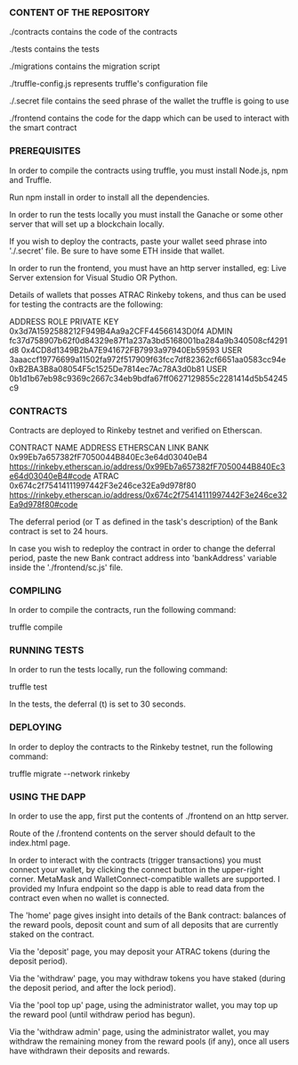 ### CONTENT OF THE REPOSITORY

./contracts contains the code of the contracts

./tests contains the tests

./migrations contains the migration script

./truffle-config.js represents truffle's configuration file

./.secret file contains the seed phrase of the wallet the truffle is going to use

./frontend contains the code for the dapp which can be used to interact with the smart contract

### PREREQUISITES

In order to compile the contracts using truffle, you must install Node.js, npm and Truffle.

Run npm install in order to install all the dependencies.

In order to run the tests locally you must install the Ganache or some other server that will set up a blockchain locally.

If you wish to deploy the contracts, paste your wallet seed phrase into './.secret' file. Be sure to have some ETH inside that wallet.

In order to run the frontend, you must have an http server installed, eg: Live Server extension for Visual Studio OR Python.

Details of wallets that posses ATRAC Rinkeby tokens, and thus can be used for testing the contracts are the following:

ADDRESS                                         ROLE                PRIVATE KEY                   
0x3d7A1592588212F949B4Aa9a2CFF44566143D0f4      ADMIN               fc37d758907b62f0d84329e87f1a237a3bd5168001ba284a9b340508cf4291d8
0x4CD8d1349B2bA7E941672FB7993a97940Eb59593      USER                3aaaccf19776699a11502fa972f517909f63fcc7df82362cf6651aa0583cc94e
0xB2BA3B8a08054F5c1525De7814ec7Ac78A3d0b81      USER                0b1d1b67eb98c9369c2667c34eb9bdfa67ff0627129855c2281414d5b54245c9

### CONTRACTS
Contracts are deployed to Rinkeby testnet and verified on Etherscan.

CONTRACT NAME           ADDRESS                                         ETHERSCAN LINK
BANK                    0x99Eb7a657382fF7050044B840Ec3e64d03040eB4      https://rinkeby.etherscan.io/address/0x99Eb7a657382fF7050044B840Ec3e64d03040eB4#code
ATRAC                   0x674c2f75414111997442F3e246ce32Ea9d978f80      https://rinkeby.etherscan.io/address/0x674c2f75414111997442F3e246ce32Ea9d978f80#code

The deferral period (or T as defined in the task's description) of the Bank contract is set to 24 hours. 

In case you wish to redeploy the contract in order to change the deferral period, paste the new Bank contract address into 'bankAddress' variable inside the './frontend/sc.js' file.

### COMPILING 

In order to compile the contracts, run the following command:

truffle compile

### RUNNING TESTS

In order to run the tests locally, run the following command:

truffle test

In the tests, the deferral (t) is set to 30 seconds.

### DEPLOYING

In order to deploy the contracts to the Rinkeby testnet, run the following command:

truffle migrate --network rinkeby

### USING THE DAPP 

In order to use the app, first put the contents of ./frontend on an http server.

Route of the /.frontend contents on the server should default to the index.html page.


In order to interact with the contracts (trigger transactions) you must connect your wallet, by clicking the connect button in the upper-right corner. MetaMask and WalletConnect-compatible wallets are supported. I provided my Infura endpoint so the dapp is able to read data from the contract even when no wallet is connected.

The 'home' page gives insight into details of the Bank contract: balances of the reward pools, deposit count and sum of all deposits that are currently staked on the contract.

Via the 'deposit' page, you may deposit your ATRAC tokens (during the deposit period).

Via the 'withdraw' page, you may withdraw tokens you have staked (during the deposit period, and after the lock period).

Via the 'pool top up' page, using the administrator wallet, you may top up the reward pool (until withdraw period has begun).

Via the 'withdraw admin' page, using the administrator wallet, you may withdraw the remaining money from the reward pools (if any), once all users have withdrawn their deposits and rewards.

